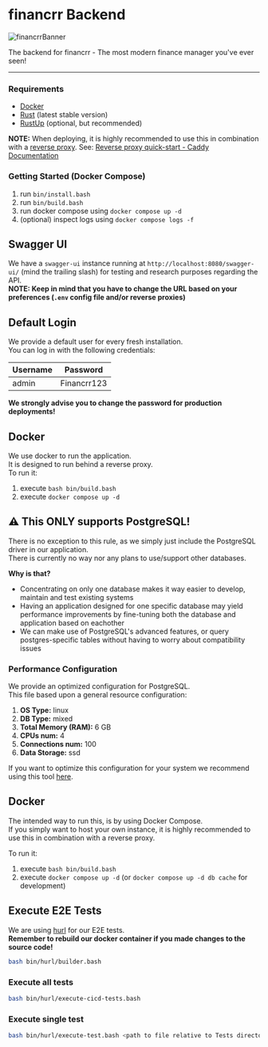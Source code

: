 # financrr Backend

![financrrBanner](https://github.com/financrr/backend/assets/48297101/9c959372-f276-4435-804a-dbd4e5acc0dc)

The backend for financrr - The most modern finance manager you've ever seen!

---

### Requirements

- [Docker](https://www.docker.com/)
- [Rust](https://www.rust-lang.org/)  (latest stable version)
- [RustUp](https://rustup.rs/) (optional, but recommended)

**NOTE:** When deploying, it is highly recommended to use this in combination with
a [reverse proxy](https://www.cloudflare.com/learning/cdn/glossary/reverse-proxy/#:~:text=A%20reverse%20proxy%20is%20a,security%2C%20performance%2C%20and%20reliability.).
See: [Reverse proxy quick-start - Caddy Documentation](https://caddyserver.com/docs/quick-starts/reverse-proxy)

### Getting Started (Docker Compose)

1. run `bin/install.bash`
2. run `bin/build.bash`
3. run docker compose using `docker compose up -d`
4. (optional) inspect logs using `docker compose logs -f`

## Swagger UI

We have a `swagger-ui` instance running at `http://localhost:8080/swagger-ui/` (mind the trailing slash) for testing and
research purposes regarding the API.<br>
**NOTE: Keep in mind that you have to change the URL based on your preferences (`.env` config file and/or reverse
proxies)**<br>

## Default Login

We provide a default user for every fresh installation.
<br>
You can log in with the following credentials:

| Username | Password    |
|----------|-------------|
| admin    | Financrr123 |

**We strongly advise you to change the password for production deployments!**

## Docker

We use docker to run the application.<br>
It is designed to run behind a reverse proxy.<br>
To run it:

1. execute `bash bin/build.bash`
2. execute `docker compose up -d`

## ⚠️ This ONLY supports PostgreSQL!

There is no exception to this rule, as we simply just include the PostgreSQL driver in our application.<br>
There is currently no way nor any plans to use/support other databases.

**Why is that?**<br>

- Concentrating on only one database makes it way easier to develop, maintain and test existing systems
- Having an application designed for one specific database may yield performance improvements by fine-tuning both the
  database and application based on eachother
- We can make use of PostgreSQL's advanced features, or query postgres-specific tables without having to worry about
  compatibility issues

### Performance Configuration

We provide an optimized configuration for PostgreSQL.
<br>
This file based upon a general resource configuration:

1. **OS Type:** linux
2. **DB Type:** mixed
3. **Total Memory (RAM):** 6 GB
4. **CPUs num:** 4
5. **Connections num:** 100
6. **Data Storage:** ssd

If you want to optimize this configuration for your system we recommend using this
tool [here](https://pgtune.leopard.in.ua/).

## Docker

The intended way to run this, is by using Docker Compose.<br>
If you simply want to host your own instance, it is highly recommended to use this in combination with a reverse proxy.

To run it:

1. execute `bash bin/build.bash`
2. execute `docker compose up -d` (or `docker compose up -d db cache` for development)

## Execute E2E Tests

We are using [hurl](https://hurl.dev/) for our E2E tests.  
**Remember to rebuild our docker container if you made changes to the source code!**
```bash
bash bin/hurl/builder.bash
```

### Execute all tests
 
```bash
bash bin/hurl/execute-cicd-tests.bash
```

### Execute single test

```bash
bash bin/hurl/execute-test.bash <path to file relative to Tests directory>
```
